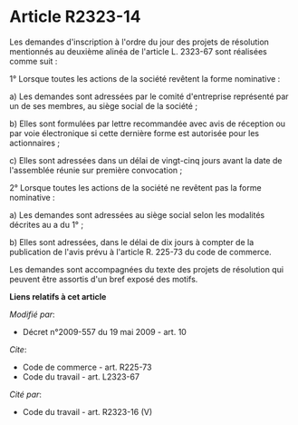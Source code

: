# Article R2323-14

Les demandes d'inscription à l'ordre du jour des projets de résolution mentionnés au deuxième alinéa de l'article L. 2323-67
sont réalisées comme suit : 

1° Lorsque toutes les actions de la société revêtent la forme nominative : 

a) Les demandes sont adressées par le comité d'entreprise représenté par un de ses membres, au siège social de la société ; 

b) Elles sont formulées par lettre recommandée avec avis de réception ou par voie électronique si cette dernière forme est
autorisée pour les actionnaires ; 

c) Elles sont adressées dans un délai de vingt-cinq jours avant la date de l'assemblée réunie sur première convocation ; 

2° Lorsque toutes les actions de la société ne revêtent pas la forme nominative : 

a) Les demandes sont adressées au siège social selon les modalités décrites au a du 1° ; 

b) Elles sont adressées, dans le délai de dix jours à compter de la publication de l'avis prévu à l'article R. 225-73 du code
de commerce. 

Les demandes sont accompagnées du texte des projets de résolution qui peuvent être assortis d'un bref exposé des motifs.

**Liens relatifs à cet article**

_Modifié par_:

  - Décret n°2009-557 du 19 mai 2009 - art. 10

_Cite_:

  - Code de commerce - art. R225-73
  - Code du travail - art. L2323-67

_Cité par_:

  - Code du travail - art. R2323-16 (V)

